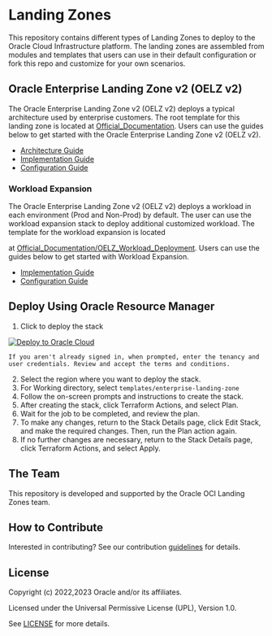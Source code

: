 # Landing Zones

This repository contains different types of Landing Zones to deploy to the Oracle Cloud Infrastructure platform. The landing zones are assembled from modules and templates that users can use in their default configuration or fork this repo and customize for your own scenarios.

## Oracle Enterprise Landing Zone v2 (OELZ v2)

The Oracle Enterprise Landing Zone v2 (OELZ v2) deploys a typical architecture used by enterprise customers. The root template for this landing zone is located at [Official_Documentation](./Official_Documentation/OELZ_Baseline_Deployment). Users can use the guides below to get started with the Oracle Enterprise Landing Zone v2 (OELZ v2).

- [Architecture Guide](./Official_Documentation/OELZ_Baseline_Deployment/Architecture_Guide.md)
- [Implementation Guide](./Official_Documentation/OELZ_Baseline_Deployment/IMPLEMENTATION.md)
- [Configuration Guide](./Official_Documentation/OELZ_Baseline_Deployment/CONFIGURATION.md)

### Workload Expansion
The Oracle Enterprise Landing Zone v2 (OELZ v2) deploys a workload in each environment (Prod and Non-Prod) by default.
The user can use the workload expansion stack to deploy additional customized workload. The template for the workload expansion is located

at [Official_Documentation/OELZ_Workload_Deployment](./Official_Documentation/OELZ_Workload_Deployment/). Users can use the guides below to get started with Workload Expansion.

- [Implementation Guide](./Official_Documentation/OELZ_Workload_Deployment/IMPLEMENTATION.md)
- [Configuration Guide](./Official_Documentation/OELZ_Workload_Deployment/CONFIGURATION.md)

## Deploy Using Oracle Resource Manager
1. Click to deploy the stack

[![Deploy to Oracle Cloud](https://oci-resourcemanager-plugin.plugins.oci.oraclecloud.com/latest/deploy-to-oracle-cloud.svg)](https://cloud.oracle.com/resourcemanager/stacks/create?zipUrl=https://github.com/oracle-quickstart/oci-landing-zones/archive/refs/tags/v2.3.1.zip)

    If you aren't already signed in, when prompted, enter the tenancy and user credentials. Review and accept the terms and conditions.


2. Select the region where you want to deploy the stack.
3. For Working directory, select `templates/enterprise-landing-zone`
4. Follow the on-screen prompts and instructions to create the stack.
5. After creating the stack, click Terraform Actions, and select Plan.
6. Wait for the job to be completed, and review the plan.
7. To make any changes, return to the Stack Details page, click Edit Stack, and make the required changes. Then, run the Plan action again.
8. If no further changes are necessary, return to the Stack Details page, click Terraform Actions, and select Apply.


## The Team

This repository is developed and supported by the Oracle OCI Landing Zones team.

## How to Contribute

Interested in contributing?  See our contribution [guidelines](CONTRIBUTING.md) for details.

## License

Copyright (c) 2022,2023 Oracle and/or its affiliates.

Licensed under the Universal Permissive License (UPL), Version 1.0.

See [LICENSE](./LICENSE) for more details.

